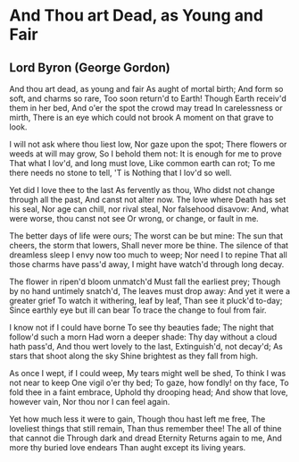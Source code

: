 # And Thou art Dead, as Young and Fair
## Lord Byron (George Gordon)
And thou art dead, as young and fair
As aught of mortal birth;
And form so soft, and charms so rare,
Too soon return'd to Earth!
Though Earth receiv'd them in her bed,
And o'er the spot the crowd may tread
In carelessness or mirth,
There is an eye which could not brook
A moment on that grave to look.

I will not ask where thou liest low,
Nor gaze upon the spot;
There flowers or weeds at will may grow,
So I behold them not:
It is enough for me to prove
That what I lov'd, and long must love,
Like common earth can rot;
To me there needs no stone to tell,
'T is Nothing that I lov'd so well.

Yet did I love thee to the last
As fervently as thou,
Who didst not change through all the past,
And canst not alter now.
The love where Death has set his seal,
Nor age can chill, nor rival steal,
Nor falsehood disavow:
And, what were worse, thou canst not see
Or wrong, or change, or fault in me.

The better days of life were ours;
The worst can be but mine:
The sun that cheers, the storm that lowers,
Shall never more be thine.
The silence of that dreamless sleep
I envy now too much to weep;
Nor need I to repine
That all those charms have pass'd away,
I might have watch'd through long decay.

The flower in ripen'd bloom unmatch'd
Must fall the earliest prey;
Though by no hand untimely snatch'd,
The leaves must drop away:
And yet it were a greater grief
To watch it withering, leaf by leaf,
Than see it pluck'd to-day;
Since earthly eye but ill can bear
To trace the change to foul from fair.

I know not if I could have borne
To see thy beauties fade;
The night that follow'd such a morn
Had worn a deeper shade:
Thy day without a cloud hath pass'd,
And thou wert lovely to the last,
Extinguish'd, not decay'd;
As stars that shoot along the sky
Shine brightest as they fall from high.

As once I wept, if I could weep,
My tears might well be shed,
To think I was not near to keep
One vigil o'er thy bed;
To gaze, how fondly! on thy face,
To fold thee in a faint embrace,
Uphold thy drooping head;
And show that love, however vain,
Nor thou nor I can feel again.

Yet how much less it were to gain,
Though thou hast left me free,
The loveliest things that still remain,
Than thus remember thee!
The all of thine that cannot die
Through dark and dread Eternity
Returns again to me,
And more thy buried love endears
Than aught except its living years.